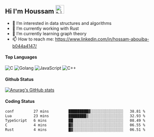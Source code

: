 ## Hi I'm Houssam <img src="https://user-images.githubusercontent.com/1303154/88677602-1635ba80-d120-11ea-84d8-d263ba5fc3c0.gif" width="28px" alt="hi">

- 👀 I’m interested in data structures and algorithms
- 🔭 I’m currently working with Rust
- 🌱 I’m currently learning graph theory
- 📫 How to reach me: https://www.linkedin.com/in/hossam-abouiba-b044a4147/

#### Top Languages

![C](https://img.shields.io/badge/c-%2300599C.svg?style=for-the-badge&logo=c&logoColor=white)
![Golang](https://img.shields.io/badge/go-blue?style=for-the-badge&logo=Goland)
![JavaScript](https://img.shields.io/badge/javascript-%23323330.svg?style=for-the-badge&logo=javascript&logoColor=%23F7DF1E)
![C++](https://img.shields.io/badge/C%2B%2B-blue?style=for-the-badge&logo=C%2B%2B)


#### Github Status
[![Anurag's GitHub stats](https://github-readme-stats.vercel.app/api?username=0xhoussam&theme=tokyonight)](https://github.com/anuraghazra/github-readme-stats)

#### Coding Status
<!--START_SECTION:waka-->

```txt
conf         27 mins         █████████▓░░░░░░░░░░░░░░░   38.81 %
Lua          23 mins         ████████▒░░░░░░░░░░░░░░░░   32.93 %
TypeScript   6 mins          ██░░░░░░░░░░░░░░░░░░░░░░░   08.49 %
C            4 mins          █▓░░░░░░░░░░░░░░░░░░░░░░░   06.55 %
Rust         4 mins          █▓░░░░░░░░░░░░░░░░░░░░░░░   06.51 %
```

<!--END_SECTION:waka-->
